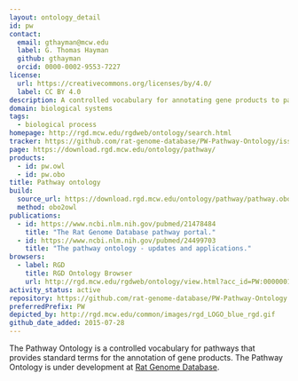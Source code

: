 ```yaml
---
layout: ontology_detail
id: pw
contact:
  email: gthayman@mcw.edu
  label: G. Thomas Hayman
  github: gthayman
  orcid: 0000-0002-9553-7227
license:
  url: https://creativecommons.org/licenses/by/4.0/
  label: CC BY 4.0
description: A controlled vocabulary for annotating gene products to pathways.
domain: biological systems
tags:
  - biological process
homepage: http://rgd.mcw.edu/rgdweb/ontology/search.html
tracker: https://github.com/rat-genome-database/PW-Pathway-Ontology/issues
page: https://download.rgd.mcw.edu/ontology/pathway/
products:
  - id: pw.owl
  - id: pw.obo
title: Pathway ontology
build:
  source_url: https://download.rgd.mcw.edu/ontology/pathway/pathway.obo
  method: obo2owl
publications:
  - id: https://www.ncbi.nlm.nih.gov/pubmed/21478484
    title: "The Rat Genome Database pathway portal."
  - id: https://www.ncbi.nlm.nih.gov/pubmed/24499703
    title: "The pathway ontology - updates and applications."
browsers:
  - label: RGD
    title: RGD Ontology Browser
    url: http://rgd.mcw.edu/rgdweb/ontology/view.html?acc_id=PW:0000001
activity_status: active
repository: https://github.com/rat-genome-database/PW-Pathway-Ontology
preferredPrefix: PW
depicted_by: http://rgd.mcw.edu/common/images/rgd_LOGO_blue_rgd.gif
github_date_added: 2015-07-28
---
```


The Pathway Ontology is a controlled vocabulary for pathways that provides standard terms for the annotation of gene products. The Pathway Ontology is under development at <a href="http://rgd.mcw.edu">Rat Genome Database</a>.
